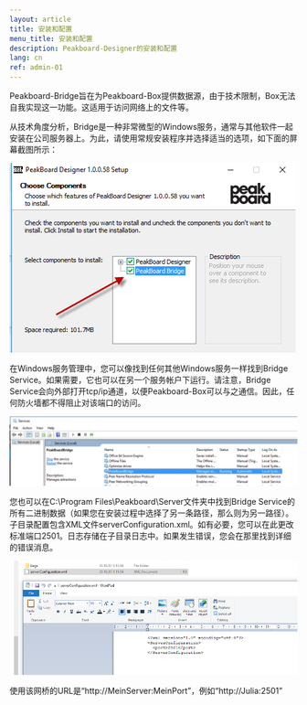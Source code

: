 ```yaml
---
layout: article
title: 安装和配置
menu_title: 安装和配置
description: Peakboard-Designer的安装和配置
lang: cn
ref: admin-01
---
```


Peakboard-Bridge旨在为Peakboard-Box提供数据源，由于技术限制，Box无法自我实现这一功能。这适用于访问网络上的文件等。

从技术角度分析，Bridge是一种非常微型的Windows服务，通常与其他软件一起安装在公司服务器上。为此，请使用常规安装程序并选择适当的选项，如下面的屏幕截图所示：

![Make sure PeakBoard Bridge is checked in the installation setup](/assets/images/admin/install/peakboard-designer-setup-bridge.png)

在Windows服务管理中，您可以像找到任何其他Windows服务一样找到Bridge Service。如果需要，它也可以在另一个服务帐户下运行。请注意，Bridge Service会向外部打开tcp/ip通道，以便Peakboard-Box可以与之通信。因此，任何防火墙都不得阻止对该端口的访问。

![Windows Service Administration Window ](/assets/images/admin/install/windows-service-administration-window.png)

您也可以在C:\Program Files\Peakboard\Server文件夹中找到Bridge Service的所有二进制数据（如果您在安装过程中选择了另一条路径，那么则为另一路径）。子目录配置包含XML文件serverConfiguration.xml。如有必要，您可以在此更改标准端口2501。日志存储在子目录日志中。如果发生错误，您会在那里找到详细的错误消息。

![Example of a serverConfiguration.xml file](/assets/images/admin/install/example-of-server-configuration-xml-file.png)

使用该网桥的URL是“http://MeinServer:MeinPort”，例如“http://Julia:2501”

